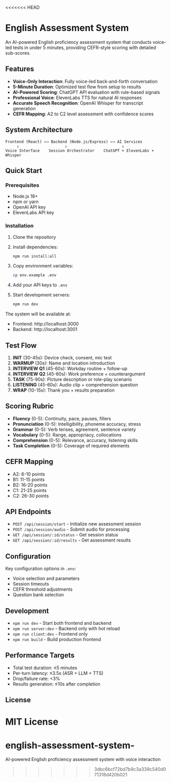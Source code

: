 <<<<<<< HEAD
# English Assessment System

An AI-powered English proficiency assessment system that conducts voice-led tests in under 5 minutes, providing CEFR-style scoring with detailed sub-scores.

## Features

- **Voice-Only Interaction**: Fully voice-led back-and-forth conversation
- **5-Minute Duration**: Optimized test flow from setup to results
- **AI-Powered Scoring**: ChatGPT API evaluation with rule-based signals
- **Professional Voice**: ElevenLabs TTS for natural AI responses
- **Accurate Speech Recognition**: OpenAI Whisper for transcript generation
- **CEFR Mapping**: A2 to C2 level assessment with confidence scores

## System Architecture

```
Frontend (React) ←→ Backend (Node.js/Express) ←→ AI Services
     ↓                    ↓                        ↓
Voice Interface    Session Orchestrator    ChatGPT + ElevenLabs + Whisper
```

## Quick Start

### Prerequisites

- Node.js 18+ 
- npm or yarn
- OpenAI API key
- ElevenLabs API key

### Installation

1. Clone the repository
2. Install dependencies:
   ```bash
   npm run install:all
   ```

3. Copy environment variables:
   ```bash
   cp env.example .env
   ```

4. Add your API keys to `.env`

5. Start development servers:
   ```bash
   npm run dev
   ```

The system will be available at:
- Frontend: http://localhost:3000
- Backend: http://localhost:3001

## Test Flow

1. **INIT** (30-45s): Device check, consent, mic test
2. **WARMUP** (30s): Name and location introduction
3. **INTERVIEW Q1** (45-60s): Workday routine + follow-up
4. **INTERVIEW Q2** (45-60s): Work preference + counterargument
5. **TASK** (75-90s): Picture description or role-play scenario
6. **LISTENING** (45-60s): Audio clip + comprehension question
7. **WRAP** (10-15s): Thank you + results preparation

## Scoring Rubric

- **Fluency** (0-5): Continuity, pace, pauses, fillers
- **Pronunciation** (0-5): Intelligibility, phoneme accuracy, stress
- **Grammar** (0-5): Verb tenses, agreement, sentence variety
- **Vocabulary** (0-5): Range, appropriacy, collocations
- **Comprehension** (0-5): Relevance, accuracy, listening skills
- **Task Completion** (0-5): Coverage of required elements

## CEFR Mapping

- A2: 6-10 points
- B1: 11-15 points  
- B2: 16-20 points
- C1: 21-25 points
- C2: 26-30 points

## API Endpoints

- `POST /api/session/start` - Initialize new assessment session
- `POST /api/session/audio` - Submit audio for processing
- `GET /api/session/:id/status` - Get session status
- `GET /api/session/:id/results` - Get assessment results

## Configuration

Key configuration options in `.env`:
- Voice selection and parameters
- Session timeouts
- CEFR threshold adjustments
- Question bank selection

## Development

- `npm run dev` - Start both frontend and backend
- `npm run server:dev` - Backend only with hot reload
- `npm run client:dev` - Frontend only
- `npm run build` - Build production frontend

## Performance Targets

- Total test duration: ≤5 minutes
- Per-turn latency: ≤3.5s (ASR + LLM + TTS)
- Drop/failure rate: <3%
- Results generation: ≤10s after completion

## License

MIT License
=======
# english-assessment-system-
AI-powered English proficiency assessment system with voice interaction
>>>>>>> 3dbc6bcf72bd7b9c3a339c540d071318d420b021
